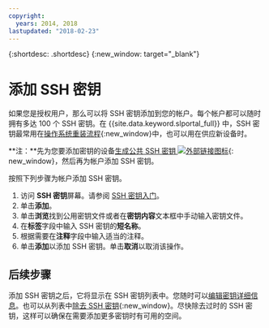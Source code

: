 ```yaml
---
copyright:
  years: 2014, 2018
lastupdated: "2018-02-23"
---
```


{:shortdesc: .shortdesc}
{:new_window: target="_blank"}

# 添加 SSH 密钥

如果您是授权用户，那么可以将 SSH 密钥添加到您的帐户。每个帐户都可以随时拥有多达 100 个 SSH 密钥。在 {{site.data.keyword.slportal_full}} 中，SSH 密钥最常用在[操作系统重装流程](../software/vsi_reload_os.html){:new_window}中，也可以用在供应新设备时。 

**注：**先为您要添加密钥的设备[生成公共 SSH 密钥 ![外部链接图标](../../icons/launch-glyph.svg "外部链接图标")](https://help.github.com/articles/generating-ssh-keys){: new_window}，然后再为帐户添加 SSH 密钥。 

按照下列步骤为帐户添加 SSH 密钥。
1. 访问 **SSH 密钥**屏幕。请参阅 [SSH 密钥入门](index.html)。
2. 单击**添加**。
3. 单击**浏览**找到公用密钥文件或者在**密钥内容**文本框中手动输入密钥文件。
4. 在**标签**字段中输入 SSH 密钥的**短名称**。
5. 根据需要在**注释**字段中输入适当的注释。
6. 单击**添加**以添加 SSH 密钥。单击**取消**以取消该操作。

## 后续步骤

添加 SSH 密钥之后，它将显示在 SSH 密钥列表中。您随时可以[编辑密钥详细信息](edit-details-ssh-key.html)。也可以从列表中[除去 SSH 密钥](remove-ssh-key.html){:new_window}。尽快除去过时的 SSH 密钥，这样可以确保在需要添加更多密钥时有可用的空间。
